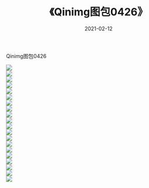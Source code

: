 ﻿---
layout: post
title:  《Qinimg图包0426》
date:   2021-02-12
img: http://imgx.orgx.ga/Qinimg图包/Qinimg图包0426/000.jpg
categories: [美女, 清纯, 唯美]
---

Qinimg图包0426

 ![](http://imgx.orgx.ga/Qinimg图包/Qinimg图包0426/001.jpg) <br>![](http://imgx.orgx.ga/Qinimg图包/Qinimg图包0426/002.jpg) <br>![](http://imgx.orgx.ga/Qinimg图包/Qinimg图包0426/003.jpg) <br>![](http://imgx.orgx.ga/Qinimg图包/Qinimg图包0426/004.jpg) <br>![](http://imgx.orgx.ga/Qinimg图包/Qinimg图包0426/005.jpg) <br>![](http://imgx.orgx.ga/Qinimg图包/Qinimg图包0426/006.jpg) <br>![](http://imgx.orgx.ga/Qinimg图包/Qinimg图包0426/007.jpg) <br>![](http://imgx.orgx.ga/Qinimg图包/Qinimg图包0426/008.jpg) <br>![](http://imgx.orgx.ga/Qinimg图包/Qinimg图包0426/009.jpg) <br>![](http://imgx.orgx.ga/Qinimg图包/Qinimg图包0426/010.jpg) <br>![](http://imgx.orgx.ga/Qinimg图包/Qinimg图包0426/011.jpg) <br>![](http://imgx.orgx.ga/Qinimg图包/Qinimg图包0426/012.jpg) <br>![](http://imgx.orgx.ga/Qinimg图包/Qinimg图包0426/013.jpg) <br>![](http://imgx.orgx.ga/Qinimg图包/Qinimg图包0426/014.jpg) <br>![](http://imgx.orgx.ga/Qinimg图包/Qinimg图包0426/015.jpg) <br>![](http://imgx.orgx.ga/Qinimg图包/Qinimg图包0426/016.jpg) <br>![](http://imgx.orgx.ga/Qinimg图包/Qinimg图包0426/017.jpg) <br>![](http://imgx.orgx.ga/Qinimg图包/Qinimg图包0426/018.jpg) <br>![](http://imgx.orgx.ga/Qinimg图包/Qinimg图包0426/019.jpg) <br>![](http://imgx.orgx.ga/Qinimg图包/Qinimg图包0426/020.jpg) <br>